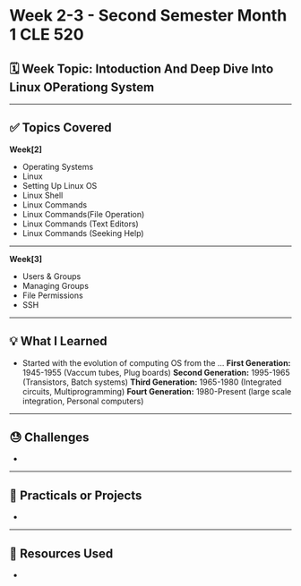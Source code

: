 # Week 2-3 - Second Semester Month 1 CLE 520

## 🗓️ Week Topic: Intoduction And Deep Dive Into Linux OPerationg System

---

## ✅ Topics Covered

  **Week[2]**

- Operating Systems
- Linux
- Setting Up Linux OS
- Linux Shell
- Linux Commands
- Linux Commands(File Operation)
- Linux Commands (Text Editors)
- Linux Commands (Seeking Help)

---

  **Week[3]**

- Users & Groups
- Managing Groups
- File Permissions
- SSH

---

## 💡 What I Learned
- Started with the evolution of computing OS from the ...
  **First Generation:** 1945-1955 (Vaccum tubes, Plug boards)
  **Second Generation:** 1995-1965 (Transistors, Batch systems)
  **Third Generation:** 1965-1980 (Integrated circuits, Multiprogramming)
  **Fourt Generation:** 1980-Present (large scale integration, Personal computers)

---

## 😓 Challenges
- 

---

## 🧪 Practicals or Projects
- 

---

## 🔗 Resources Used
- 
